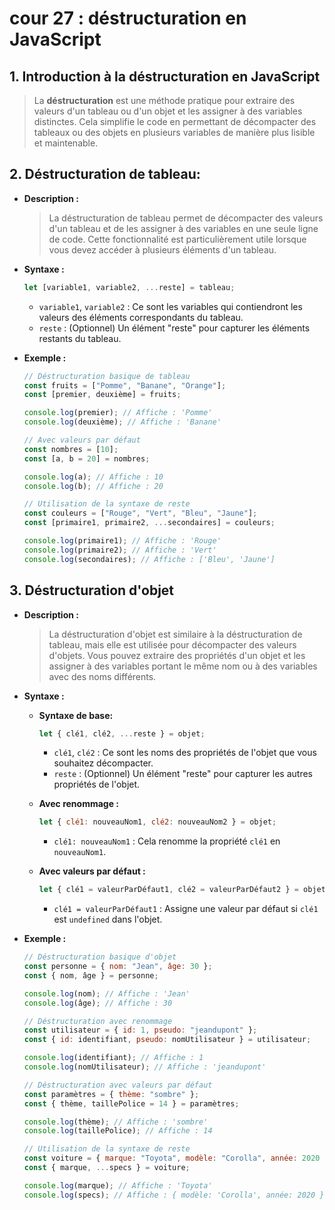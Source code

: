# cour 27 : déstructuration en JavaScript

## 1. Introduction à la déstructuration en JavaScript

> La **déstructuration** est une méthode pratique pour extraire des valeurs d'un tableau ou d'un objet et les assigner à des variables distinctes. Cela simplifie le code en permettant de décompacter des tableaux ou des objets en plusieurs variables de manière plus lisible et maintenable.

## 2. **Déstructuration de tableau:**

-   **Description :**

    > La déstructuration de tableau permet de décompacter des valeurs d'un tableau et de les assigner à des variables en une seule ligne de code. Cette fonctionnalité est particulièrement utile lorsque vous devez accéder à plusieurs éléments d'un tableau.

-   **Syntaxe :**

    ```javascript
    let [variable1, variable2, ...reste] = tableau;
    ```

    -   `variable1`, `variable2` : Ce sont les variables qui contiendront les valeurs des éléments correspondants du tableau.
    -   `reste` : (Optionnel) Un élément "reste" pour capturer les éléments restants du tableau.

-   **Exemple :**

    ```javascript
    // Déstructuration basique de tableau
    const fruits = ["Pomme", "Banane", "Orange"];
    const [premier, deuxième] = fruits;

    console.log(premier); // Affiche : 'Pomme'
    console.log(deuxième); // Affiche : 'Banane'

    // Avec valeurs par défaut
    const nombres = [10];
    const [a, b = 20] = nombres;

    console.log(a); // Affiche : 10
    console.log(b); // Affiche : 20

    // Utilisation de la syntaxe de reste
    const couleurs = ["Rouge", "Vert", "Bleu", "Jaune"];
    const [primaire1, primaire2, ...secondaires] = couleurs;

    console.log(primaire1); // Affiche : 'Rouge'
    console.log(primaire2); // Affiche : 'Vert'
    console.log(secondaires); // Affiche : ['Bleu', 'Jaune']
    ```

## 3. **Déstructuration d'objet**

-   **Description :**

    > La déstructuration d'objet est similaire à la déstructuration de tableau, mais elle est utilisée pour décompacter des valeurs d'objets. Vous pouvez extraire des propriétés d'un objet et les assigner à des variables portant le même nom ou à des variables avec des noms différents.

-   **Syntaxe :**

    -   **Syntaxe de base:**

        ```javascript
        let { clé1, clé2, ...reste } = objet;
        ```

        -   `clé1`, `clé2` : Ce sont les noms des propriétés de l'objet que vous souhaitez décompacter.
        -   `reste` : (Optionnel) Un élément "reste" pour capturer les autres propriétés de l'objet.

    -   **Avec renommage :**

        ```javascript
        let { clé1: nouveauNom1, clé2: nouveauNom2 } = objet;
        ```

        -   `clé1: nouveauNom1` : Cela renomme la propriété `clé1` en `nouveauNom1`.

    -   **Avec valeurs par défaut :**

        ```javascript
        let { clé1 = valeurParDéfaut1, clé2 = valeurParDéfaut2 } = objet;
        ```

        -   `clé1 = valeurParDéfaut1` : Assigne une valeur par défaut si `clé1` est `undefined` dans l'objet.

-   **Exemple :**

    ```javascript
    // Déstructuration basique d'objet
    const personne = { nom: "Jean", âge: 30 };
    const { nom, âge } = personne;

    console.log(nom); // Affiche : 'Jean'
    console.log(âge); // Affiche : 30

    // Déstructuration avec renommage
    const utilisateur = { id: 1, pseudo: "jeandupont" };
    const { id: identifiant, pseudo: nomUtilisateur } = utilisateur;

    console.log(identifiant); // Affiche : 1
    console.log(nomUtilisateur); // Affiche : 'jeandupont'

    // Déstructuration avec valeurs par défaut
    const paramètres = { thème: "sombre" };
    const { thème, taillePolice = 14 } = paramètres;

    console.log(thème); // Affiche : 'sombre'
    console.log(taillePolice); // Affiche : 14

    // Utilisation de la syntaxe de reste
    const voiture = { marque: "Toyota", modèle: "Corolla", année: 2020 };
    const { marque, ...specs } = voiture;

    console.log(marque); // Affiche : 'Toyota'
    console.log(specs); // Affiche : { modèle: 'Corolla', année: 2020 }
    ```
